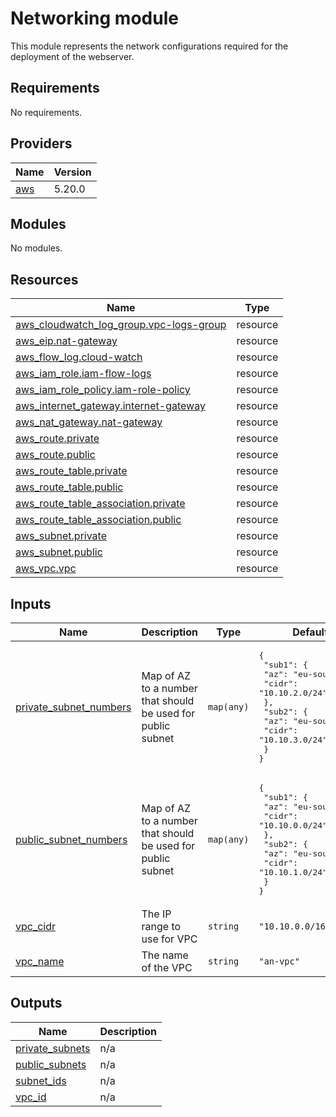 # Networking module

This module represents the network configurations required for the deployment of the webserver.

<!-- BEGIN_TF_DOCS -->
## Requirements

No requirements.

## Providers

| Name | Version |
|------|---------|
| <a name="provider_aws"></a> [aws](#provider\_aws) | 5.20.0 |

## Modules

No modules.

## Resources

| Name | Type |
|------|------|
| [aws_cloudwatch_log_group.vpc-logs-group](https://registry.terraform.io/providers/hashicorp/aws/latest/docs/resources/cloudwatch_log_group) | resource |
| [aws_eip.nat-gateway](https://registry.terraform.io/providers/hashicorp/aws/latest/docs/resources/eip) | resource |
| [aws_flow_log.cloud-watch](https://registry.terraform.io/providers/hashicorp/aws/latest/docs/resources/flow_log) | resource |
| [aws_iam_role.iam-flow-logs](https://registry.terraform.io/providers/hashicorp/aws/latest/docs/resources/iam_role) | resource |
| [aws_iam_role_policy.iam-role-policy](https://registry.terraform.io/providers/hashicorp/aws/latest/docs/resources/iam_role_policy) | resource |
| [aws_internet_gateway.internet-gateway](https://registry.terraform.io/providers/hashicorp/aws/latest/docs/resources/internet_gateway) | resource |
| [aws_nat_gateway.nat-gateway](https://registry.terraform.io/providers/hashicorp/aws/latest/docs/resources/nat_gateway) | resource |
| [aws_route.private](https://registry.terraform.io/providers/hashicorp/aws/latest/docs/resources/route) | resource |
| [aws_route.public](https://registry.terraform.io/providers/hashicorp/aws/latest/docs/resources/route) | resource |
| [aws_route_table.private](https://registry.terraform.io/providers/hashicorp/aws/latest/docs/resources/route_table) | resource |
| [aws_route_table.public](https://registry.terraform.io/providers/hashicorp/aws/latest/docs/resources/route_table) | resource |
| [aws_route_table_association.private](https://registry.terraform.io/providers/hashicorp/aws/latest/docs/resources/route_table_association) | resource |
| [aws_route_table_association.public](https://registry.terraform.io/providers/hashicorp/aws/latest/docs/resources/route_table_association) | resource |
| [aws_subnet.private](https://registry.terraform.io/providers/hashicorp/aws/latest/docs/resources/subnet) | resource |
| [aws_subnet.public](https://registry.terraform.io/providers/hashicorp/aws/latest/docs/resources/subnet) | resource |
| [aws_vpc.vpc](https://registry.terraform.io/providers/hashicorp/aws/latest/docs/resources/vpc) | resource |

## Inputs

| Name | Description | Type | Default | Required |
|------|-------------|------|---------|:--------:|
| <a name="input_private_subnet_numbers"></a> [private\_subnet\_numbers](#input\_private\_subnet\_numbers) | Map of AZ to a number that should be used for public subnet | `map(any)` | <pre>{<br>  "sub1": {<br>    "az": "eu-south-1a",<br>    "cidr": "10.10.2.0/24"<br>  },<br>  "sub2": {<br>    "az": "eu-south-1b",<br>    "cidr": "10.10.3.0/24"<br>  }<br>}</pre> | no |
| <a name="input_public_subnet_numbers"></a> [public\_subnet\_numbers](#input\_public\_subnet\_numbers) | Map of AZ to a number that should be used for public subnet | `map(any)` | <pre>{<br>  "sub1": {<br>    "az": "eu-south-1a",<br>    "cidr": "10.10.0.0/24"<br>  },<br>  "sub2": {<br>    "az": "eu-south-1b",<br>    "cidr": "10.10.1.0/24"<br>  }<br>}</pre> | no |
| <a name="input_vpc_cidr"></a> [vpc\_cidr](#input\_vpc\_cidr) | The IP range to use for VPC | `string` | `"10.10.0.0/16"` | no |
| <a name="input_vpc_name"></a> [vpc\_name](#input\_vpc\_name) | The name of the VPC | `string` | `"an-vpc"` | no |

## Outputs

| Name | Description |
|------|-------------|
| <a name="output_private_subnets"></a> [private\_subnets](#output\_private\_subnets) | n/a |
| <a name="output_public_subnets"></a> [public\_subnets](#output\_public\_subnets) | n/a |
| <a name="output_subnet_ids"></a> [subnet\_ids](#output\_subnet\_ids) | n/a |
| <a name="output_vpc_id"></a> [vpc\_id](#output\_vpc\_id) | n/a |
<!-- END_TF_DOCS -->